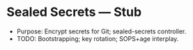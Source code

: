 # Sealed Secrets — Stub

- Purpose: Encrypt secrets for Git; sealed-secrets controller.
- TODO: Bootstrapping; key rotation; SOPS+age interplay.
